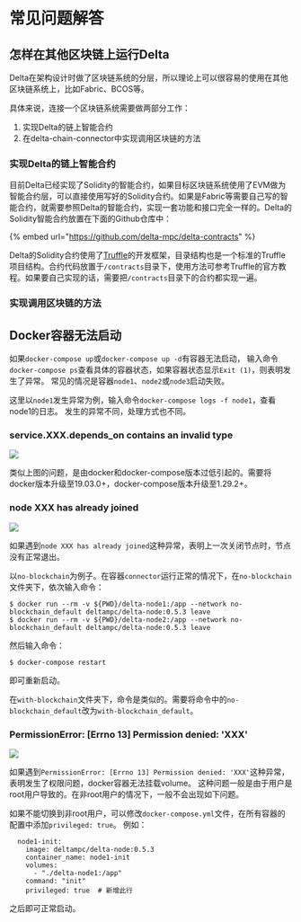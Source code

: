 # 常见问题解答

## 怎样在其他区块链上运行Delta

Delta在架构设计时做了区块链系统的分层，所以理论上可以很容易的使用在其他区块链系统上，比如Fabric、BCOS等。

具体来说，连接一个区块链系统需要做两部分工作：

1. 实现Delta的链上智能合约
2. 在delta-chain-connector中实现调用区块链的方法

### 实现Delta的链上智能合约

目前Delta已经实现了Solidity的智能合约，如果目标区块链系统使用了EVM做为智能合约层，可以直接使用写好的Solidity合约。如果是Fabric等需要自己写的智能合约，就需要参照Delta的智能合约，实现一套功能和接口完全一样的。Delta的Solidity智能合约放置在下面的Github仓库中：

{% embed url="https://github.com/delta-mpc/delta-contracts" %}

Delta的Solidity合约使用了[Truffle](https://trufflesuite.com/docs/truffle/)的开发框架，目录结构也是一个标准的Truffle项目结构。合约代码放置于`/contracts`目录下，使用方法可参考Truffle的官方教程。如果要自己实现的话，需要把`/contracts`目录下的合约都实现一遍。

### 实现调用区块链的方法



## Docker容器无法启动

如果`docker-compose up`或`docker-compose up -d`有容器无法启动， 输入命令`docker-compose ps`查看具体的容器状态，如果容器状态显示`Exit (1)`，则表明发生了异常。 常见的情况是容器`node1`、`node2`或`node3`启动失败。

这里以`node1`发生异常为例，输入命令`docker-compose logs -f node1`，查看node1的日志。 发生的异常不同，处理方式也不同。

### service.XXX.depends\_on contains an invalid type

![](.gitbook/assets/node\_err3.png)

类似上图的问题，是由docker和docker-compose版本过低引起的。需要将docker版本升级至19.03.0+，docker-compose版本升级至1.29.2+。

### node XXX has already joined

![](.gitbook/assets/node\_err1.png)

如果遇到`node XXX has already joined`这种异常，表明上一次关闭节点时，节点没有正常退出。

以`no-blockchain`为例子。在容器`connector`运行正常的情况下，在`no-blockchain`文件夹下，依次输入命令：

```
$ docker run --rm -v ${PWD}/delta-node1:/app --network no-blockchain_default deltampc/delta-node:0.5.3 leave
$ docker run --rm -v ${PWD}/delta-node2:/app --network no-blockchain_default deltampc/delta-node:0.5.3 leave
```

然后输入命令：

```
$ docker-compose restart
```

即可重新启动。

在`with-blockchain`文件夹下，命令是类似的。需要将命令中的`no-blockchain_default`改为`with-blockchain_default`。

### PermissionError: \[Errno 13] Permission denied: 'XXX'

![](.gitbook/assets/node\_err2.png)

如果遇到`PermissionError: [Errno 13] Permission denied: 'XXX'`这种异常，表明发生了权限问题，docker容器无法挂载volume。 这种问题一般是由于用户是root用户导致的。在非root用户的情况下，一般不会出现如下问题。

如果不能切换到非root用户，可以修改`docker-compose.yml`文件，在所有容器的配置中添加`privileged: true`。 例如：

```
  node1-init:
    image: deltampc/delta-node:0.5.3
    container_name: node1-init
    volumes:
      - "./delta-node1:/app"
    command: "init"
    privileged: true  # 新增此行
```

之后即可正常启动。

####
